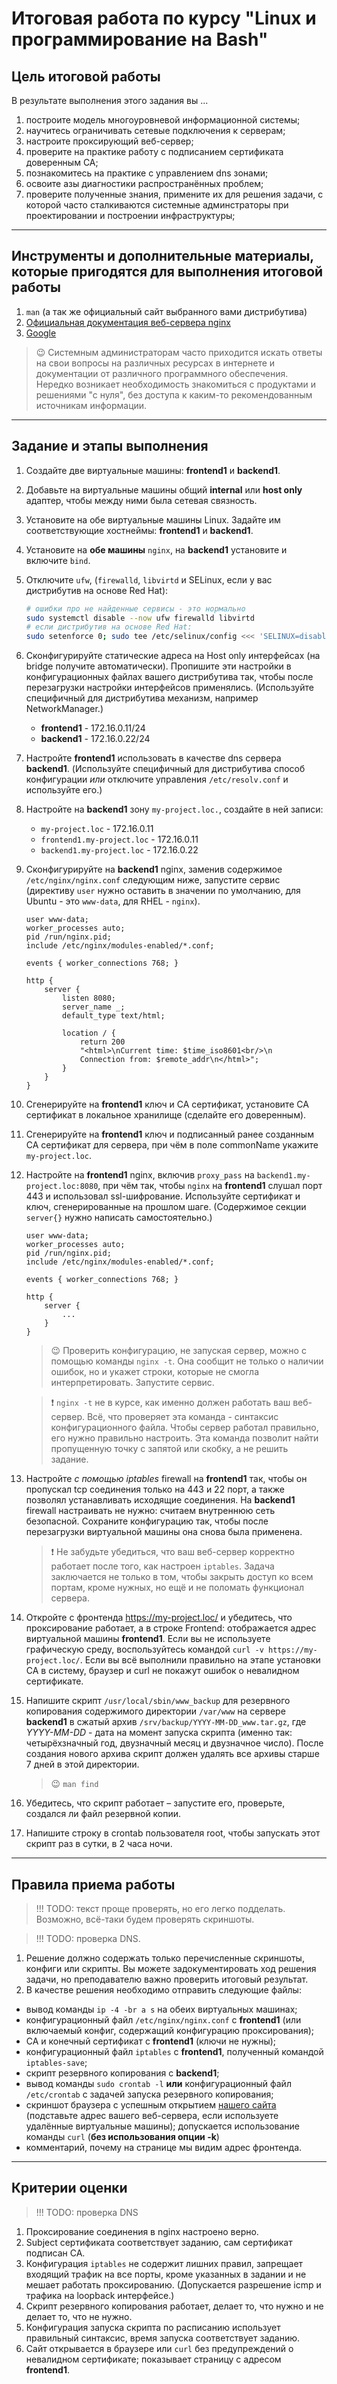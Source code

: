 # Итоговая работа по курсу "Linux и программирование на Bash"

## Цель итоговой работы

В результате выполнения этого задания вы ...

1. построите модель многоуровневой информационной системы;
2. научитесь ограничивать сетевые подключения к серверам;
3. настроите проксирующий веб-сервер;
4. проверите на практике работу с подписанием сертификата доверенным CA;
5. познакомитесь на практике с управлением dns зонами;
6. освоите азы диагностики распространённых проблем;
7. проверите полученные знания, примените их для решения задачи, с которой часто сталкиваются системные админстраторы при проектировании и построении инфраструктуры;

------

## Инструменты и дополнительные материалы, которые пригодятся для выполнения итоговой работы

1. `man` (а так же официальный сайт выбранного вами дистрибутива)
2. [Официальная документация веб-сервера nginx](http://nginx.org/ru/docs/)
3. [Google](https://google.com/)

> 😉 Системным администраторам часто приходится искать ответы на свои вопросы на различных ресурсах в интернете и документации от различного программного обеспечения. Нередко возникает необходимость знакомиться с продуктами и решениями "с нуля", без доступа к каким-то рекомендованным источникам информации.

------

## Задание и этапы выполнения

1. Создайте две виртуальные машины: **frontend1** и **backend1**.
2. Добавьте на виртуальные машины общий **internal** или **host only** адаптер, чтобы между ними была сетевая связность.
3. Установите на обе виртуальные машины Linux. Задайте им соответствующие хостнеймы: **frontend1** и **backend1**.
4. Установите на **обе машины** `nginx`, на **backend1** установите и включите `bind`.
5. Отключите `ufw`, (`firewalld`, `libvirtd` и SELinux, если у вас дистрибутив на основе Red Hat):

    ```bash
    # ошибки про не найденные сервисы - это нормально
    sudo systemctl disable --now ufw firewalld libvirtd
    # если дистрибутив на основе Red Hat:
    sudo setenforce 0; sudo tee /etc/selinux/config <<< 'SELINUX=disabled'
    ```

6. Сконфигурируйте статические адреса на Host only интерфейсах (на bridge получите автоматически). Пропишите эти настройки в конфигурационных файлах вашего дистрибутива так, чтобы после перезагрузки настройки интерфейсов применялись. (Используйте специфичный для дистрибутива механизм, например NetworkManager.)
    - **frontend1** - 172.16.0.11/24
    - **backend1** - 172.16.0.22/24
7. Настройте **frontend1** использовать в качестве dns сервера **backend1**. (Используйте специфичный для дистрибутива способ конфигурации *или* отключите управления `/etc/resolv.conf` и используйте его.)
8. Настройте на **backend1** зону `my-project.loc.`, создайте в ней записи:
    - `my-project.loc` - 172.16.0.11
    - `frontend1.my-project.loc` - 172.16.0.11
    - `backend1.my-project.loc` - 172.16.0.22
9. Сконфигурируйте на **backend1** nginx, заменив содержимое `/etc/nginx/nginx.conf` следующим ниже, запустите сервис (директиву `user` нужно оставить в значении по умолчанию, для Ubuntu - это `www-data`, для RHEL - `nginx`).

    ```
    user www-data;
    worker_processes auto;
    pid /run/nginx.pid;
    include /etc/nginx/modules-enabled/*.conf;

    events { worker_connections 768; }

    http {
        server {
            listen 8080;
            server_name _;
            default_type text/html;

            location / {
                return 200
                "<html>\nCurrent time: $time_iso8601<br/>\n
                Connection from: $remote_addr\n</html>";
            }
        }
    }
    ```

10. Сгенерируйте на **frontend1** ключ и CA сертификат, установите CA сертификат в локальное хранилище (сделайте его доверенным).
11. Сгенерируйте на **frontend1** ключ и подписанный ранее созданным CA сертификат для сервера, при чём в поле commonName укажите `my-project.loc`.
12. Настройте на **frontend1** nginx, включив `proxy_pass` на `backend1.my-project.loc:8080`, при чём так, чтобы `nginx` на **frontend1** слушал порт 443 и использовал ssl-шифрование. Используйте сертификат и ключ, сгенерированные на прошлом шаге. (Содержимое секции `server{}` нужно написать самостоятельно.)

    ```
    user www-data;
    worker_processes auto;
    pid /run/nginx.pid;
    include /etc/nginx/modules-enabled/*.conf;

    events { worker_connections 768; }

    http {
        server {
            ...
        }
    }
    ```

    > 😉 Проверить конфигурацию, не запуская сервер, можно с помощью команды `nginx -t`. Она сообщит не только о наличии ошибок, но и укажет строки, которые не смогла интерпретировать. Запустите сервис.

    > ❗ `nginx -t` не в курсе, как именно должен работать ваш веб-сервер. Всё, что проверяет эта команда - синтаксис конфигурационного файла. Чтобы сервер работал правильно, его нужно правильно настроить. Эта команда позволит найти пропущенную точку с запятой или скобку, а не решить задание.

13. Настройте *с помощью iptables* firewall на **frontend1** так, чтобы он пропускал tcp соединения только на 443 и 22 порт, а также позволял устанавливать исходящие соединения. На **backend1** firewall настраивать не нужно: считаем внутреннюю сеть безопасной. Сохраните конфигурацию так, чтобы после перезагрузки виртуальной машины она снова была применена.

    > ❗ Не забудьте убедиться, что ваш веб-сервер корректно работает после того, как настроен `iptables`. Задача заключается не только в том, чтобы закрыть доступ ко всем портам, кроме нужных, но ещё и не поломать функционал сервера.

14. Откройте с фронтенда https://my-project.loc/ и убедитесь, что проксирование работает, а в строке Frontend: отображается адрес виртуальной машины **frontend1**. Если вы не используете графическую среду, воспользуйтесь командой `curl -v https://my-project.loc/`. Если вы всё выполнили правильно на этапе установки CA в систему, браузер и curl не покажут ошибок о невалидном сертификате.
15. Напишите скрипт `/usr/local/sbin/www_backup` для резервного копирования
содержимого директории `/var/www` на сервере **backend1** в сжатый архив
`/srv/backup/YYYY-MM-DD_www.tar.gz`, где *YYYY-MM-DD* - дата на момент запуска скрипта (именно так: четырёхзначный год, двузначный месяц и двузначное число). После создания нового архива скрипт должен удалять все архивы старше 7 дней в этой директории.

    > 😉 `man find`

16. Убедитесь, что скрипт работает – запустите его, проверьте, создался ли файл резервной копии.
17. Напишите строку в crontab пользователя root, чтобы запускать этот скрипт раз в сутки,
в 2 часа ночи.

------

## Правила приема работы

> !!! TODO: текст проще проверять, но его легко подделать. Возможно, всё-таки будем проверять скриншоты.

> !!! TODO: проверка DNS.

1. Решение должно содержать только перечисленные скриншоты, конфиги или скрипты. Вы можете задокументировать ход решения задачи, но преподавателю важно проверить итоговый результат.
2. В качестве решения необходимо отправить следующие файлы:
  - вывод команды `ip -4 -br a s` на обеих виртуальных машинах;
  - конфигурационный файл `/etc/nginx/nginx.conf` с **frontend1** (или включаемый конфиг, содержащий конфигурацию проксирования);
  - CA и конечный сертификат с **frontend1** (ключи не нужны);
  - конфигурационный файл `iptables` с **frontend1**, полученный командой `iptables-save`;
  - скрипт резервного копирования с **backend1**;
  - вывод команды `sudo crontab -l` __или__ конфигурационный файл `/etc/crontab` с задачей запуска резервного копирования;
  - скриншот браузера с успешным открытием [нашего сайта](https://172.16.0.11/) (подставьте адрес вашего веб-сервера, если используете удалённые виртуальные машины); допускается использование команды `curl` (**без использования опции -k**)
  - комментарий, почему на странице мы видим адрес фронтенда.

------

## Критерии оценки

> !!! TODO: проверка DNS

1. Проксирование соединения в nginx настроено верно.
2. Subject сертификата соответствует заданию, сам сертификат подписан CA.
3. Конфигурация `iptables` не содержит лишних правил, запрещает входящий трафик на все порты, кроме указанных в задании и не мешает работать проксированию. (Допускается разрешение icmp и трафика на loopback интерфейсе.)
4. Скрипт резервного копирования работает, делает то, что нужно и не делает то, что не нужно.
5. Конфигурация запуска скрипта по расписанию использует правильный синтаксис, время запуска соответствует заданию.
6. Сайт открывается в браузере или `curl` без предупреждений о невалидном сертификате; показывает страницу с адресом **frontend1**.
